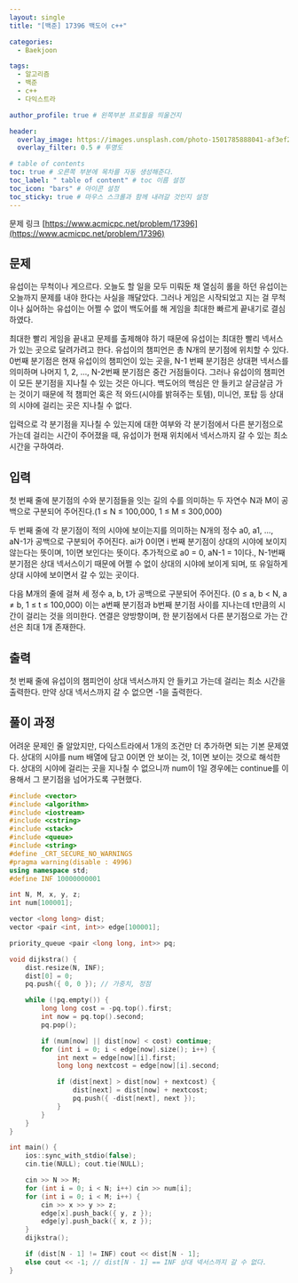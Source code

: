 ```yaml
---
layout: single
title: "[백준] 17396 백도어 c++"

categories:
  - Baekjoon

tags:
  - 알고리즘
  - 백준
  - c++
  - 다익스트라

author_profile: true # 왼쪽부분 프로필을 띄울건지

header:
  overlay_image: https://images.unsplash.com/photo-1501785888041-af3ef285b470?ixlib=rb-1.2.1&ixid=eyJhcHBfaWQiOjEyMDd9&auto=format&fit=crop&w=1350&q=80
  overlay_filter: 0.5 # 투명도

# table of contents
toc: true # 오른쪽 부분에 목차를 자동 생성해준다.
toc_label: " table of content" # toc 이름 설정
toc_icon: "bars" # 아이콘 설정
toc_sticky: true # 마우스 스크롤과 함께 내려갈 것인지 설정
---
```


문제 링크 [https://www.acmicpc.net/problem/17396](https://www.acmicpc.net/problem/17396)

## 문제

유섭이는 무척이나 게으르다. 오늘도 할 일을 모두 미뤄둔 채 열심히 롤을 하던 유섭이는 오늘까지 문제를 내야 한다는 사실을 깨달았다. 그러나 게임은 시작되었고 지는 걸 무척이나 싫어하는 유섭이는 어쩔 수 없이 백도어를 해 게임을 최대한 빠르게 끝내기로 결심하였다.

최대한 빨리 게임을 끝내고 문제를 출제해야 하기 때문에 유섭이는 최대한 빨리 넥서스가 있는 곳으로 달려가려고 한다. 유섭이의 챔피언은 총 N개의 분기점에 위치할 수 있다. 0번째 분기점은 현재 유섭이의 챔피언이 있는 곳을, N-1 번째 분기점은 상대편 넥서스를 의미하며 나머지 1, 2, ..., N-2번째 분기점은 중간 거점들이다. 그러나 유섭이의 챔피언이 모든 분기점을 지나칠 수 있는 것은 아니다. 백도어의 핵심은 안 들키고 살금살금 가는 것이기 때문에 적 챔피언 혹은 적 와드(시야를 밝혀주는 토템), 미니언, 포탑 등 상대의 시야에 걸리는 곳은 지나칠 수 없다.

입력으로 각 분기점을 지나칠 수 있는지에 대한 여부와 각 분기점에서 다른 분기점으로 가는데 걸리는 시간이 주어졌을 때, 유섭이가 현재 위치에서 넥서스까지 갈 수 있는 최소 시간을 구하여라.

## 입력

첫 번째 줄에 분기점의 수와 분기점들을 잇는 길의 수를 의미하는 두 자연수 N과 M이 공백으로 구분되어 주어진다.(1 ≤ N ≤ 100,000, 1 ≤ M ≤ 300,000)

두 번째 줄에 각 분기점이 적의 시야에 보이는지를 의미하는 N개의 정수 a0, a1, ..., aN-1가 공백으로 구분되어 주어진다. ai가 0이면 i 번째 분기점이 상대의 시야에 보이지 않는다는 뜻이며, 1이면 보인다는 뜻이다. 추가적으로 a0 = 0, aN-1 = 1이다., N-1번째 분기점은 상대 넥서스이기 때문에 어쩔 수 없이 상대의 시야에 보이게 되며, 또 유일하게 상대 시야에 보이면서 갈 수 있는 곳이다.

다음 M개의 줄에 걸쳐 세 정수 a, b, t가 공백으로 구분되어 주어진다. (0 ≤ a, b < N, a ≠ b, 1 ≤ t ≤ 100,000) 이는 a번째 분기점과 b번째 분기점 사이를 지나는데 t만큼의 시간이 걸리는 것을 의미한다. 연결은 양방향이며, 한 분기점에서 다른 분기점으로 가는 간선은 최대 1개 존재한다.

## 출력

첫 번째 줄에 유섭이의 챔피언이 상대 넥서스까지 안 들키고 가는데 걸리는 최소 시간을 출력한다. 만약 상대 넥서스까지 갈 수 없으면 -1을 출력한다.

## 풀이 과정

어려운 문제인 줄 알았지만, 다익스트라에서 1개의 조건만 더 추가하면 되는 기본 문제였다. 상대의 시야를 num 배열에 담고 0이면 안 보이는 것, 1이면 보이는 것으로 해석한다. 상대의 시야에 걸리는 곳을 지나칠 수 없으니까 num이 1일 경우에는 continue를 이용해서 그 분기점을 넘어가도록 구현했다.

```c++
#include <vector>
#include <algorithm>
#include <iostream>
#include <cstring>
#include <stack>
#include <queue>
#include <string>
#define _CRT_SECURE_NO_WARNINGS
#pragma warning(disable : 4996)
using namespace std;
#define INF 10000000001

int N, M, x, y, z;
int num[100001];

vector <long long> dist;
vector <pair <int, int>> edge[100001];

priority_queue <pair <long long, int>> pq;

void dijkstra() {
	dist.resize(N, INF);
	dist[0] = 0;
	pq.push({ 0, 0 }); // 가중치, 정점

	while (!pq.empty()) {
		long long cost = -pq.top().first;
		int now = pq.top().second;
		pq.pop();

		if (num[now] || dist[now] < cost) continue;
		for (int i = 0; i < edge[now].size(); i++) {
			int next = edge[now][i].first;
			long long nextcost = edge[now][i].second;

			if (dist[next] > dist[now] + nextcost) {
				dist[next] = dist[now] + nextcost;
				pq.push({ -dist[next], next });
			}
		}
	}
}

int main() {
	ios::sync_with_stdio(false);
	cin.tie(NULL); cout.tie(NULL);

	cin >> N >> M;
	for (int i = 0; i < N; i++) cin >> num[i];
	for (int i = 0; i < M; i++) {
		cin >> x >> y >> z;
		edge[x].push_back({ y, z });
		edge[y].push_back({ x, z });
	}
	dijkstra();

	if (dist[N - 1] != INF) cout << dist[N - 1];
	else cout << -1; // dist[N - 1] == INF 상대 넥서스까지 갈 수 없다.
}
```
